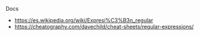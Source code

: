 Docs
- https://es.wikipedia.org/wiki/Expresi%C3%B3n_regular
- https://cheatography.com/davechild/cheat-sheets/regular-expressions/
